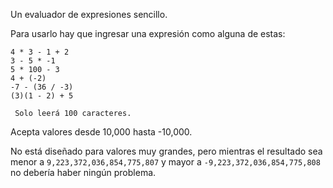 Un evaluador de expresiones sencillo.

Para usarlo hay que ingresar una expresión como alguna de estas:

    4 * 3 - 1 + 2
    3 - 5 * -1
    5 * 100 - 3
    4 + (-2)
    -7 - (36 / -3)
    (3)(1 - 2) + 5

```
 Solo leerá 100 caracteres.
```

Acepta valores desde 10,000 hasta -10,000.

No está diseñado para valores muy grandes, pero mientras el resultado sea menor a `9,223,372,036,854,775,807` y mayor a `-9,223,372,036,854,775,808` no debería haber ningún problema.

